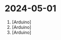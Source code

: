 # 2024-05-01

1. [](https://github.comundefined "Amo + Arduino = Arduimo") [Arduino]
2. [](https://github.comundefined "if some guy stand in a webcam, then take a photo, and save it . use ultra.. to detecth people .") [Arduino]
3. [](https://github.comundefined "") [Arduino]
